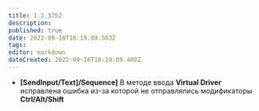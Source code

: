 ```yaml
---
title: 1.2.3752
description: 
published: true
date: 2022-09-18T16:19:09.583Z
tags: 
editor: markdown
dateCreated: 2022-09-18T16:19:09.480Z
---		
```

		
- **[SendInput/Text]/Sequence]** В методе ввода **Virtual Driver** исправлена ошибка из-за которой не отправлялись модификаторы **Ctrl/Alt/Shift**

